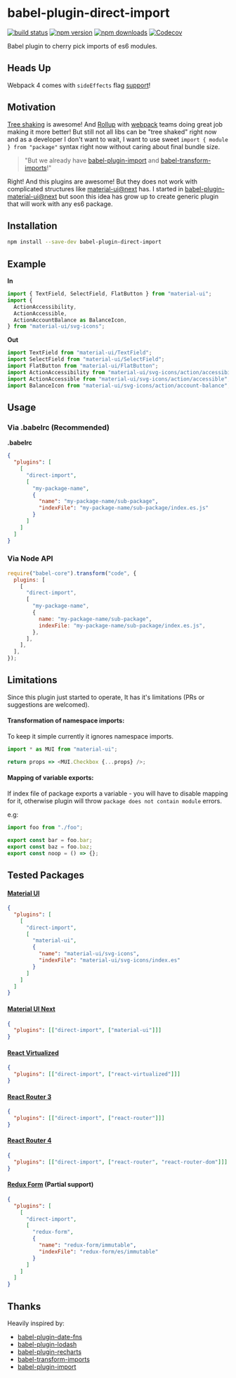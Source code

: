 # babel-plugin-direct-import

[![build status](https://img.shields.io/travis/umidbekkarimov/babel-plugin-direct-import/master.svg?style=flat-square)](https://travis-ci.org/umidbekkarimov/babel-plugin-direct-import)
[![npm version](https://img.shields.io/npm/v/babel-plugin-direct-import.svg?style=flat-square)](https://www.npmjs.com/package/babel-plugin-direct-import)
[![npm downloads](https://img.shields.io/npm/dm/babel-plugin-direct-import.svg?style=flat-square)](https://www.npmjs.com/package/babel-plugin-direct-import)
[![Codecov](https://img.shields.io/codecov/c/gh/umidbekkarimov/babel-plugin-direct-import.svg?style=flat-square)](https://codecov.io/gh/umidbekkarimov/babel-plugin-direct-import)

Babel plugin to cherry pick imports of es6 modules.

## Heads Up

Webpack 4 comes with `sideEffects` flag
[support](https://github.com/webpack/webpack/tree/next/examples/side-effects)!

## Motivation

[Tree shaking](https://webpack.js.org/guides/tree-shaking/) is awesome! And
[Rollup](https://rollupjs.org/) with [webpack](https://webpack.js.org) teams
doing great job making it more better! But still not all libs can be "tree
shaked" right now and as a developer I don't want to wait, I want to use sweet
`import { module } from "package"` syntax right now without caring about final
bundle size.

> "But we already have
> [babel-plugin-import](https://github.com/ant-design/babel-plugin-import) and
> [babel-transform-imports](https://bitbucket.org/amctheatres/babel-transform-imports)!"

Right! And this plugins are awesome! But they does not work with complicated
structures like
[material-ui@next](https://github.com/callemall/material-ui/blob/next/src/index.js)
has. I started in
[babel-plugin-material-ui@next](https://github.com/umidbekkarimov/babel-plugin-material-ui/tree/next)
but soon this idea has grow up to create generic plugin that will work with any
es6 package.

## Installation

```bash
npm install --save-dev babel-plugin-direct-import
```

## Example

**In**

```javascript
import { TextField, SelectField, FlatButton } from "material-ui";
import {
  ActionAccessibility,
  ActionAccessible,
  ActionAccountBalance as BalanceIcon,
} from "material-ui/svg-icons";
```

**Out**

```javascript
import TextField from "material-ui/TextField";
import SelectField from "material-ui/SelectField";
import FlatButton from "material-ui/FlatButton";
import ActionAccessibility from "material-ui/svg-icons/action/accessibility";
import ActionAccessible from "material-ui/svg-icons/action/accessible";
import BalanceIcon from "material-ui/svg-icons/action/account-balance";
```

## Usage

### **Via .babelrc (Recommended)**

**.babelrc**

```json
{
  "plugins": [
    [
      "direct-import",
      [
        "my-package-name",
        {
          "name": "my-package-name/sub-package",
          "indexFile": "my-package-name/sub-package/index.es.js"
        }
      ]
    ]
  ]
}
```

### **Via Node API**

```javascript
require("babel-core").transform("code", {
  plugins: [
    [
      "direct-import",
      [
        "my-package-name",
        {
          name: "my-package-name/sub-package",
          indexFile: "my-package-name/sub-package/index.es.js",
        },
      ],
    ],
  ],
});
```

## Limitations

Since this plugin just started to operate, It has it's limitations (PRs or
suggestions are welcomed).

#### Transformation of namespace imports:

To keep it simple currently it ignores namespace imports.

```javascript
import * as MUI from "material-ui";

return props => <MUI.Checkbox {...props} />;
```

#### Mapping of variable exports:

If index file of package exports a variable - you will have to disable mapping
for it, otherwise plugin will throw `package does not contain module` errors.

e.g:

```javascript
import foo from "./foo";

export const bar = foo.bar;
export const baz = foo.baz;
export const noop = () => {};
```

## Tested Packages

#### [Material UI](https://github.com/callemall/material-ui)

```json
{
  "plugins": [
    [
      "direct-import",
      [
        "material-ui",
        {
          "name": "material-ui/svg-icons",
          "indexFile": "material-ui/svg-icons/index.es"
        }
      ]
    ]
  ]
}
```

#### [Material UI Next](https://github.com/callemall/material-ui/tree/next)

```json
{
  "plugins": [["direct-import", ["material-ui"]]]
}
```

#### [React Virtualized](https://github.com/bvaughn/react-virtualized)

```json
{
  "plugins": [["direct-import", ["react-virtualized"]]]
}
```

#### [React Router 3](https://github.com/ReactTraining/react-router/tree/v3)

```json
{
  "plugins": [["direct-import", ["react-router"]]]
}
```

#### [React Router 4](https://github.com/ReactTraining/react-router)

```json
{
  "plugins": [["direct-import", ["react-router", "react-router-dom"]]]
}
```

#### [Redux Form](https://github.com/erikras/redux-form) (Partial support)

```json
{
  "plugins": [
    [
      "direct-import",
      [
        "redux-form",
        {
          "name": "redux-form/immutable",
          "indexFile": "redux-form/es/immutable"
        }
      ]
    ]
  ]
}
```

## Thanks

Heavily inspired by:

* [babel-plugin-date-fns](https://github.com/date-fns/babel-plugin-date-fns)
* [babel-plugin-lodash](https://github.com/lodash/babel-plugin-lodash)
* [babel-plugin-recharts](https://github.com/recharts/babel-plugin-recharts)
* [babel-transform-imports](https://bitbucket.org/amctheatres/babel-transform-imports)
* [babel-plugin-import](https://github.com/ant-design/babel-plugin-import)
